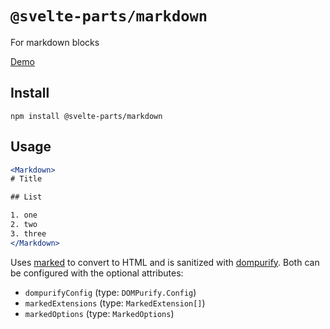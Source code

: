 # `@svelte-parts/markdown`

For markdown blocks

[Demo](https://svelte-parts.surge.sh/markdown)

## Install

```
npm install @svelte-parts/markdown
```

## Usage

```jsx
<Markdown>
# Title

## List

1. one
2. two
3. three
</Markdown>
```

Uses [marked](https://github.com/markedjs/marked) to convert to HTML and is sanitized with [dompurify](https://github.com/cure53/DOMPurify). Both can be configured with the optional attributes:

* `dompurifyConfig` (type: `DOMPurify.Config`)
* `markedExtensions` (type: `MarkedExtension[]`)
* `markedOptions` (type: `MarkedOptions`)
